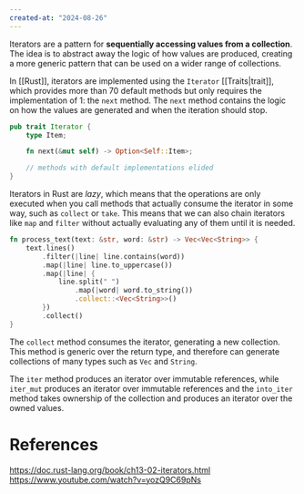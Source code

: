 ```yaml
---
created-at: "2024-08-26"
---
```


Iterators are a pattern for **sequentially accessing values from a collection**. The idea is to abstract away the logic of how values are produced, creating a more generic pattern that can be used on a wider range of collections. 

In [[Rust]], iterators are implemented using the `Iterator` [[Traits|trait]], which provides more than 70 default methods but only requires the implementation of 1: the `next` method. The `next` method contains the logic on how the values are generated and when the iteration should stop.

```rust
pub trait Iterator {
    type Item;

    fn next(&mut self) -> Option<Self::Item>;

    // methods with default implementations elided
}
```

Iterators in Rust are _lazy_, which means that the operations are only executed when you call methods that actually consume the iterator in some way, such as `collect` or `take`. This means that we can also chain iterators like `map` and `filter` without actually evaluating any of them until it is needed.

```rust
fn process_text(text: &str, word: &str) -> Vec<Vec<String>> {
    text.lines()
        .filter(|line| line.contains(word))
        .map(|line| line.to_uppercase())
        .map(|line| {
            line.split(" ")
                .map(|word| word.to_string())
                .collect::<Vec<String>>()
        })
        .collect()
}
```

The `collect` method consumes the iterator, generating a new collection. This method is generic over the return type, and therefore can generate collections of many types such as `Vec` and `String`.

The `iter` method produces an iterator over immutable references, while `iter_mut` produces an iterator over immutable references and the `into_iter` method takes ownership of the collection and produces an iterator over the owned values.

# References

https://doc.rust-lang.org/book/ch13-02-iterators.html
https://www.youtube.com/watch?v=yozQ9C69pNs
